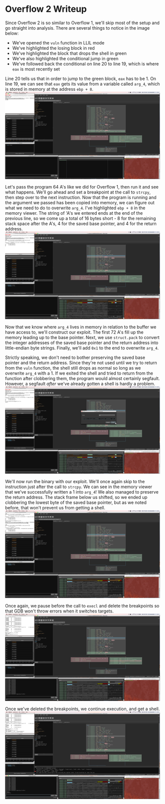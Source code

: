 # Overflow 2 Writeup

Since Overflow 2 is so similar to Overflow 1, we'll skip most of the setup and go straight into analysis. There are several things to notice in the image below:
* We've opened the `vuln` function in LLIL mode
* We've highlighted the losing block in red
* We've highlighted the block that drops the shell in green
* We've also highlighted the conditional jump in green
* We've followed back the conditional on line 20 to line 19, which is where `eax` is most recently set

Line 20 tells us that in order to jump to the green block, `eax` has to be 1. On line 19, we can see that `eax` gets its value from a variable called `arg_4`, which is stored in memory at the address `ebp + 8`.
![Screenshot](images/1.png)

Let's pass the program 64 A's like we did for Overflow 1, then run it and see what happens. We'll go ahead and set a breakpoint at the call to `strcpy`, then step over to the next instruction. Now that the program is running and the argument we passed has been copied into memory, we can figure out what we need to do to overwrite `arg_4`. I've highlighted `ebp + 8` in the memory viewer. The string of 'A's we entered ends at the end of the previous line, so we come up a total of 16 bytes short - 8 for the remaining stack space after the A's, 4 for the saved base pointer, and 4 for the return address.
![Screenshot](images/2.png)

Now that we know where `arg_4` lives in memory in relation to the buffer we have access to, we'll construct our exploit. The first 72 A's fill up the memory leading up to the base pointer. Next, we use `struct.pack` to convert the integer addresses of the saved base pointer and the return address into little-endian byte strings. Finally, we'll add `0x1` to the end to overwrite `arg_4`.

Strictly speaking, we don't need to bother preserving the saved base pointer and the return address. Since they're not used until we try to return from the `vuln` function, the shell still drops as normal so long as we overwrite `arg_4` with a 1. If we exited the shell and tried to return from the function after clobbering them, the program would almost certainly segfault. However, a segfault _after_ we've already gotten a shell is hardly a problem.
![Screenshot](images/3.png)

We'll now run the binary with our exploit. We'll once again skip to the instruction just after the call to `strcpy`. We can see in the memory viewer that we've successfully written a 1 into `arg_4`! We also managed to preserve the return address. The stack frame below us shifted, so we ended up clobbering the lowest byte of the saved base pointer, but as we noted before, that won't prevent us from getting a shell.
![Screenshot](images/4.png)

Once again, we pause before the call to `execl` and delete the breakpoints so that GDB won't throw errors when it switches targets.
![Screenshot](images/5.png)

Once we've deleted the breakpoints, we continue execution, and get a shell.
![Screenshot](images/6.png)
